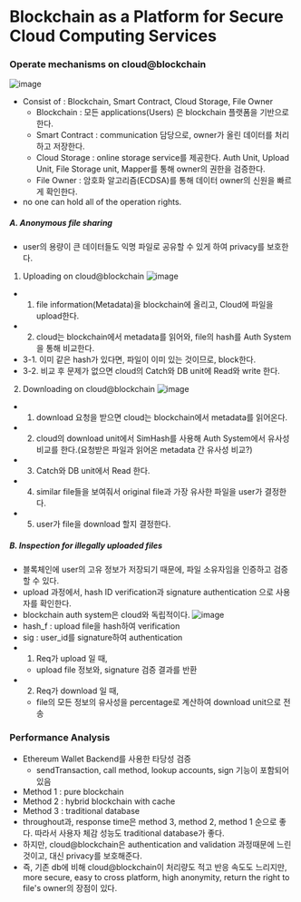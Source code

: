 # Blockchain as a Platform for Secure Cloud Computing Services

### Operate mechanisms on cloud@blockchain
![image](https://user-images.githubusercontent.com/68576770/96947157-5dfc9000-151d-11eb-9e62-3d811a1dd5c5.png)
- Consist of : Blockchain, Smart Contract, Cloud Storage, File Owner
    - Blockchain : 모든 applications(Users) 은 blockchain 플랫폼을 기반으로 한다.
    - Smart Contract : communication 담당으로, owner가 올린 데이터를 처리하고 저장한다.
    - Cloud Storage : online storage service를 제공한다. Auth Unit, Upload Unit, File Storage unit, Mapper를 통해 owner의 권한을 검증한다. 
    - File Owner : 암호화 알고리즘(ECDSA)를 통해 데이터 owner의 신원을 빠르게 확인한다.
- no one can hold all of the operation rights.
##### A. Anonymous file sharing
- user의 용량이 큰 데이터들도 익명 파일로 공유할 수 있게 하여 privacy를 보호한다.
1) Uploading on cloud@blockchain
![image](https://user-images.githubusercontent.com/68576770/97245861-513eab80-183f-11eb-8671-1085cce82981.png)
- 1. file information(Metadata)을 blockchain에 올리고, Cloud에 파일을 upload한다.
- 2. cloud는 blockchain에서 metadata를 읽어와, file의 hash를 Auth System을 통해 비교한다.
- 3-1. 이미 같은 hash가 있다면, 파일이 이미 있는 것이므로, block한다.
- 3-2. 비교 후 문제가 없으면 cloud의 Catch와 DB unit에 Read와 write 한다.
2) Downloading on cloud@blockchain
![image](https://user-images.githubusercontent.com/68576770/97822903-aa548680-1cfa-11eb-87a2-fff14535e03e.png)
- 1. download 요청을 받으면 cloud는 blockchain에서 metadata를 읽어온다.
- 2. cloud의 download unit에서 SimHash를 사용해 Auth System에서 유사성 비교를 한다.(요청받은 파일과 읽어온 metadata 간 유사성 비교?)
- 3. Catch와 DB unit에서 Read 한다.
- 4. similar file들을 보여줘서 original file과 가장 유사한 파일을 user가 결정한다. 
- 5. user가 file을 download 할지 결정한다.
##### B. Inspection for illegally uploaded files
- 블록체인에 user의 고유 정보가 저장되기 때문에, 파일 소유자임을 인증하고 검증할 수 있다.
- upload 과정에서, hash ID verification과 signature authentication 으로 사용자를 확인한다.
- blockchain auth system은 cloud와 독립적이다.
![image](https://user-images.githubusercontent.com/68576770/97248606-7f26ee80-1845-11eb-9ae9-6957ed84b6d8.png)
- hash_f : upload file을 hash하여 verification
- sig : user_id를 signature하여 authentication
- 1. Req가 upload 일 때,
    - upload file 정보와, signature 검증 결과를 반환
- 2. Req가 download 일 때,
    - file의 모든 정보의 유사성을 percentage로 계산하여 download unit으로 전송
### Performance Analysis
- Ethereum Wallet Backend를 사용한 타당성 검증
    - sendTransaction, call method, lookup accounts, sign 기능이 포함되어 있음
- Method 1 : pure blockchain
- Method 2 : hybrid blockchain with cache
- Method 3 : traditional database
- throughout과, response time은 method 3, method 2, method 1 순으로 좋다. 따라서 사용자 체감 성능도 traditional database가 좋다.
- 하지만, cloud@blockchain은 authentication and validation 과정때문에 느린 것이고, 대신 privacy를 보호해준다.
- 즉, 기존 db에 비해 cloud@blockchain이 처리량도 적고 반응 속도도 느리지만, more secure, easy to cross platform, high anonymity, return the right to file's owner의 장점이 있다.
